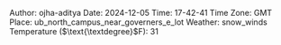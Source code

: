 Author: ojha-aditya
Date: 2024-12-05
Time: 17-42-41
Time Zone: GMT
Place: ub_north_campus_near_governers_e_lot
Weather: snow_winds
Temperature ($\text{\textdegree}$F): 31